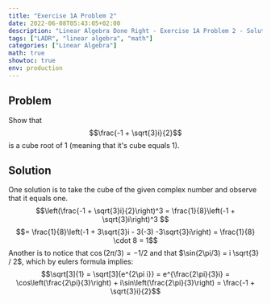 ```yaml
---
title: "Exercise 1A Problem 2"
date: 2022-06-08T05:43:05+02:00
description: "Linear Algebra Done Right - Exercise 1A Problem 2 - Solution"
tags: ["LADR", "linear algebra", "math"]
categories: ["Linear Algebra"]
math: true
showtoc: true
env: production
---
```


## Problem
Show that
$$\frac{-1 + \sqrt{3}i}{2}$$
is a cube root of 1 (meaning that it's cube equals 1).

## Solution
One solution is to take the cube of the given complex number and observe that
it equals one. 
$$\left(\frac{-1 + \sqrt{3}i}{2}\right)^3 = \frac{1}{8}\left(-1 + \sqrt{3}i\right)^3 $$
$$= \frac{1}{8}\left(-1 + 3\sqrt{3}i - 3(-3) -3\sqrt{3}i\right) = \frac{1}{8} \cdot 8 = 1$$
Another is to notice that $\cos(2\pi/3) = -1/2$ and that $\sin(2\pi/3) = i \sqrt{3} / 2$,
which by eulers formula implies:
$$\sqrt[3]{1} = \sqrt[3]{e^{2\pi i}} = e^{\frac{2\pi}{3}i} = \cos\left(\frac{2\pi}{3}\right) + i\sin\left(\frac{2\pi}{3}\right) = \frac{-1 + \sqrt{3}i}{2}$$






